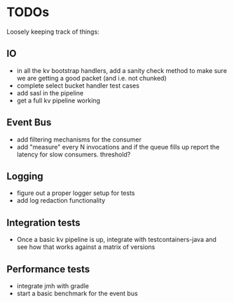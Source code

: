 # TODOs

Loosely keeping track of things:

## IO

 - in all the kv bootstrap handlers, add a sanity check method to make sure we are getting a good packet (and i.e. not chunked)
 - complete select bucket handler test cases
 - add sasl in the pipeline
 - get a full kv pipeline working

 
## Event Bus

 - add filtering mechanisms for the consumer
 - add "measure" every N invocations and if the queue fills up report the latency for slow consumers. threshold?
 
## Logging

 - figure out a proper logger setup for tests
 - add log redaction functionality
 

## Integration tests

 - Once a basic kv pipeline is up, integrate with testcontainers-java and see how that works against a matrix of versions
 
## Performance tests

 - integrate jmh with gradle
 - start a basic benchmark for the event bus